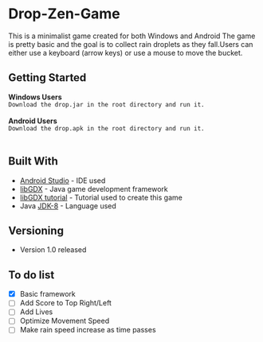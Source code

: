 # Drop-Zen-Game
This is a minimalist game created for both Windows and Android 
The game is pretty basic and the goal is to collect rain droplets as they fall.Users can either use a keyboard (arrow keys) or use a mouse to move the bucket.
<br/>
## Getting Started
__Windows Users__  
```Download the drop.jar in the root directory and run it.```  
<br/>
__Android Users__  
```Download the drop.apk in the root directory and run it.```
<br/>
<br/>
## Built With
- [Android Studio](https://developer.android.com/studio/) - IDE used
- [libGDX](https://libgdx.badlogicgames.com/) - Java game development framework
- [libGDX tutorial](https://github.com/libgdx/libgdx/wiki/A-simple-game) - Tutorial used to create this game
- Java [JDK-8](https://www.oracle.com/technetwork/java/javase/downloads/jdk8-downloads-2133151.html) - Language used

## Versioning
- Version 1.0 released

## To do list
- [x] Basic framework
- [ ] Add Score to Top Right/Left
- [ ] Add Lives 
- [ ] Optimize Movement Speed
- [ ] Make rain speed increase as time passes
